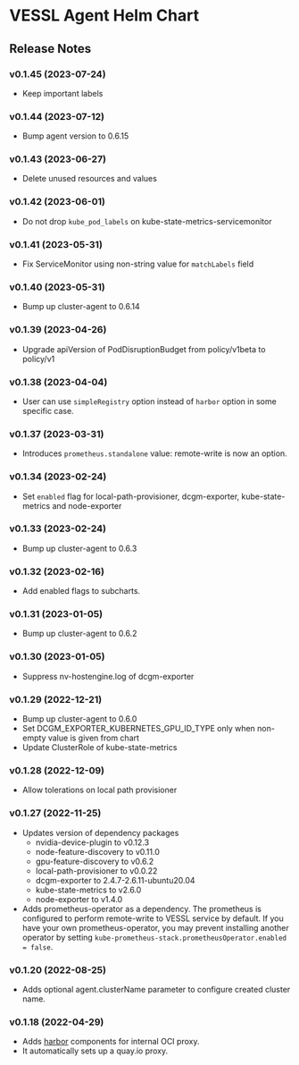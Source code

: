 # VESSL Agent Helm Chart

## Release Notes

### v0.1.45 (2023-07-24)
- Keep important labels

### v0.1.44 (2023-07-12)
- Bump agent version to 0.6.15

### v0.1.43 (2023-06-27)
- Delete unused resources and values

### v0.1.42 (2023-06-01)
- Do not drop `kube_pod_labels` on kube-state-metrics-servicemonitor

### v0.1.41 (2023-05-31)
- Fix ServiceMonitor using non-string value for `matchLabels` field

### v0.1.40 (2023-05-31)
- Bump up cluster-agent to 0.6.14

### v0.1.39 (2023-04-26)
- Upgrade apiVersion of PodDisruptionBudget from policy/v1beta to policy/v1

### v0.1.38 (2023-04-04)
- User can use `simpleRegistry` option instead of `harbor` option in some specific case.

### v0.1.37 (2023-03-31)
- Introduces `prometheus.standalone` value: remote-write is now an option.

### v0.1.34 (2023-02-24)
- Set `enabled` flag for local-path-provisioner, dcgm-exporter, kube-state-metrics and node-exporter

### v0.1.33 (2023-02-24)
- Bump up cluster-agent to 0.6.3

### v0.1.32 (2023-02-16)
- Add enabled flags to subcharts.

### v0.1.31 (2023-01-05)
- Bump up cluster-agent to 0.6.2

### v0.1.30 (2023-01-05)
- Suppress nv-hostengine.log of dcgm-exporter

### v0.1.29 (2022-12-21)
- Bump up cluster-agent to 0.6.0
- Set DCGM_EXPORTER_KUBERNETES_GPU_ID_TYPE only when non-empty value is given from chart
- Update ClusterRole of kube-state-metrics

### v0.1.28 (2022-12-09)
- Allow tolerations on local path provisioner

### v0.1.27 (2022-11-25)
- Updates version of dependency packages
  - nvidia-device-plugin to v0.12.3
  - node-feature-discovery to v0.11.0
  - gpu-feature-discovery to v0.6.2
  - local-path-provisioner to v0.0.22
  - dcgm-exporter to 2.4.7-2.6.11-ubuntu20.04
  - kube-state-metrics to v2.6.0
  - node-exporter to v1.4.0
- Adds prometheus-operator as a dependency. The prometheus is configured to perform remote-write to VESSL service by default. If you have your own prometheus-operator, you may prevent installing another operator by setting `kube-prometheus-stack.prometheusOperator.enabled = false`.

### v0.1.20 (2022-08-25)

- Adds optional agent.clusterName parameter to configure created cluster name.

### v0.1.18 (2022-04-29)

- Adds [harbor](https://goharbor.io) components for internal OCI proxy.
- It automatically sets up a quay.io proxy.
